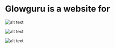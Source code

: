 # Glowguru is a website for 

![alt text](https://media.discordapp.net/attachments/1016737697848635614/1067469910982283335/Screenshot_1.png?width=1260&height=544)

![alt text](https://media.discordapp.net/attachments/1016737697848635614/1067469911275864184/Screenshot_2.png?width=1248&height=545)

![alt text](https://media.discordapp.net/attachments/1016737697848635614/1067469911636582600/Screenshot_3.png?width=1254&height=544)
